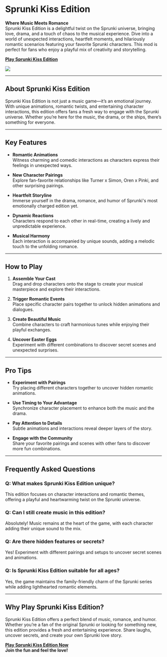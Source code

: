 # Sprunki Kiss Edition

**Where Music Meets Romance**  
Sprunki Kiss Edition is a delightful twist on the Sprunki universe, bringing love, drama, and a touch of chaos to the musical experience. Dive into a world of unexpected interactions, heartfelt moments, and hilariously romantic scenarios featuring your favorite Sprunki characters. This mod is perfect for fans who enjoy a playful mix of creativity and storytelling.

[**Play Sprunki Kiss Edition**](https://sprunkimod.co/sprunki-kiss)

![](https://sprunkiincredibox.app/images/sprunki-kiss-edition.webp)

---

## About Sprunki Kiss Edition
Sprunki Kiss Edition is not just a music game—it’s an emotional journey. With unique animations, romantic twists, and entertaining character interactions, this edition offers fans a fresh way to engage with the Sprunki universe. Whether you’re here for the music, the drama, or the ships, there’s something for everyone.

---

## Key Features
- **Romantic Animations**  
  Witness charming and comedic interactions as characters express their feelings in unexpected ways.

- **New Character Pairings**  
  Explore fan-favorite relationships like Turner x Simon, Oren x Pinki, and other surprising pairings.

- **Heartfelt Storyline**  
  Immerse yourself in the drama, romance, and humor of Sprunki's most emotionally charged edition yet.

- **Dynamic Reactions**  
  Characters respond to each other in real-time, creating a lively and unpredictable experience.

- **Musical Harmony**  
  Each interaction is accompanied by unique sounds, adding a melodic touch to the unfolding romance.

---

## How to Play
1. **Assemble Your Cast**  
   Drag and drop characters onto the stage to create your musical masterpiece and explore their interactions.

2. **Trigger Romantic Events**  
   Place specific character pairs together to unlock hidden animations and dialogues.

3. **Create Beautiful Music**  
   Combine characters to craft harmonious tunes while enjoying their playful exchanges.

4. **Uncover Easter Eggs**  
   Experiment with different combinations to discover secret scenes and unexpected surprises.

---

## Pro Tips
- **Experiment with Pairings**  
  Try placing different characters together to uncover hidden romantic animations.

- **Use Timing to Your Advantage**  
  Synchronize character placement to enhance both the music and the drama.

- **Pay Attention to Details**  
  Subtle animations and interactions reveal deeper layers of the story.

- **Engage with the Community**  
  Share your favorite pairings and scenes with other fans to discover more fun combinations.

---

## Frequently Asked Questions
### **Q: What makes Sprunki Kiss Edition unique?**  
This edition focuses on character interactions and romantic themes, offering a playful and heartwarming twist on the Sprunki universe.

### **Q: Can I still create music in this edition?**  
Absolutely! Music remains at the heart of the game, with each character adding their unique sound to the mix.

### **Q: Are there hidden features or secrets?**  
Yes! Experiment with different pairings and setups to uncover secret scenes and animations.

### **Q: Is Sprunki Kiss Edition suitable for all ages?**  
Yes, the game maintains the family-friendly charm of the Sprunki series while adding lighthearted romantic elements.

---

## Why Play Sprunki Kiss Edition?
Sprunki Kiss Edition offers a perfect blend of music, romance, and humor. Whether you’re a fan of the original Sprunki or looking for something new, this edition provides a fresh and entertaining experience. Share laughs, uncover secrets, and create your own Sprunki love story.

[**Play Sprunki Kiss Edition Now**](https://cocrea.world/@Harryaltered/SprunkiSinnerEdition)  
**Join the fun and feel the love!**
